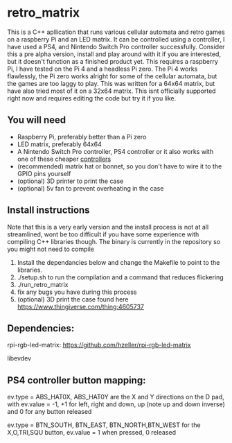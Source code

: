 # retro_matrix
This is a C++ apllication that runs various cellular automata and retro games on a raspberry Pi and an LED matrix. It can be controlled using a controller, I have used a PS4, and Nintendo Switch Pro controller successfully. Consider this a pre alpha version, install and play around with it if you are interested, but it doesn't function as a finished product yet. This requires a raspberry Pi, I have tested on the Pi 4 and a headless Pi zero. The Pi 4 works flawlessly, the Pi zero works alright for some of the cellular automata, but the games are too laggy to play. This was written for a 64x64 matrix, but have also tried most of it on a 32x64 matrix. This isnt officially supported right now and requires editing the code but try it if you like. 

## You will need
* Raspberry Pi, preferably better than a Pi zero
* LED matrix, preferably 64x64
* A Nintendo Switch Pro controller, PS4 controller or it also works with one of these cheaper [controllers](https://www.amazon.co.uk/8BitDo-Wireless-Bluetooth-Controller-Powerful/dp/B083FJLVLH/ref=sr_1_17_sspa?dchild=1&keywords=8bitdo+controller&qid=1601051019&sr=8-17-spons&psc=1&spLa=ZW5jcnlwdGVkUXVhbGlmaWVyPUEzME5UMFlLRTVTMzVSJmVuY3J5cHRlZElkPUEwOTQwMTY2MkJWQURBNjhORUE0QSZlbmNyeXB0ZWRBZElkPUEwMjQ5OTMzMUZHSk1GRUFSNjg4NCZ3aWRnZXROYW1lPXNwX210ZiZhY3Rpb249Y2xpY2tSZWRpcmVjdCZkb05vdExvZ0NsaWNrPXRydWU=) 
* (recommended) matrix hat or bonnet, so you don't have to wire it to the GPIO pins yourself
* (optional) 3D printer to print the case
* (optional) 5v fan to prevent overheating in the case

## Install instructions

Note that this is a very early version and the install process is not at all streamlined, wont be too difficult if you have some experience with compiling C++ libraries though. The binary is currently in the repository so you might not need to compile

1) Install the dependancies below and change the Makefile to point to the libraries. 
2) ./setup.sh to run the compilation and a command that reduces flickering 
3) ./run_retro_matrix
4) fix any bugs you have during this process
5) (optional)  3D print the case found here https://www.thingiverse.com/thing:4605737

## Dependencies:
rpi-rgb-led-matrix: https://github.com/hzeller/rpi-rgb-led-matrix

libevdev

## PS4 controller button mapping:

ev.type = ABS_HAT0X, ABS_HAT0Y are the X and Y directions on the D pad, with ev.value = -1, +1 
	for left, right and down, up (note up and down inverse) and 0 for any button released

ev.type = BTN_SOUTH, BTN_EAST, BTN_NORTH,BTN_WEST for the X,O,TRI,SQU button, ev.value = 
	1 when pressed, 0 released 
